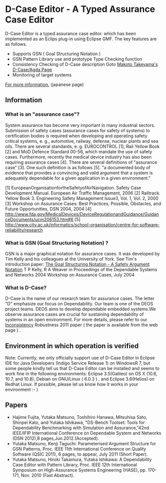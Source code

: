 # D-Case Editor - A Typed Assurance Case Editor

D-Case Editor is a typed assurance case editor. which has been implemented as an Eclips plug-in using Eclipse GMF. The key features are as follows.

* Supports GSN ( Goal Structuring Notation )
* GSN Pattern Library use and prototype Type Checking function
* Consistency Checking of D-Case description
  Goto [Makoto Takeyama's D-Case/Agda Page](http://wiki.portal.chalmers.se/agda/pmwiki.php?n=D-Case-Agda.D-Case-Agda)
* Monitoring of target systems

[For more information.](http://www.dcase.jp/index.html) (japanese page)

## Information

### What is an "assurance case"?

System assurance has become very important in many industrial sectors. Submission of safety cases (assurance cases for safety of systems) to certification bodies is required when developing and operating safety critical systems, e. g., automotive, railway, defense, nuclear plants and sea oils. There are several standards, e. g. EUROCONTROL [1], Rail Yellow Book [2] and MoD Defence Standard 00-56, which mandate the use of safety cases. Furthermore, recently the medical device industry has also been requiring assurance cases [4].
There are several definitions of "assurance case" [3]. One such definition is as follows [5].
"a documented body of evidence that provides a convincing and valid argument that a system is adequately dependable for a given application in a given environment."

[1] EuropeanOrganisationfortheSafetyofAirNavigation. Safety Case Development Manual. European Air Traffic Management, 2006
[2] Railtrack. Yellow Book 3. Engineering Safety Management Issue3, Vol. 1, Vol. 2, 2000
[3] Workshop on Assurance Cases: Best Practices, Possible, Obstacles, and Future Opportunities, DSN 2004, 2004
[4] <http://www.fda.gov/MedicalDevices/DeviceRegulationandGuidance/GuidanceDocuments/ucm206153.htm#6>
[5] <http://www.city.ac.uk/informatics/school-organisation/centre-for-software-reliability/research>

### What is GSN (Goal Structuring Notation) ?

GSN is a major graphical notation for assurance cases. It was developed by Tim Kelly and his colleagues at the University of York. See Tim's introduction paper:
[The Goal Structuring Notation - A Safety Argument Notation](http://www-users.cs.york.ac.uk/~tpk/dsn2004.pdf)
T P Kelly, R A Weaver
in Proceedings of the Dependable Systems and Networks 2004 Workshop on Assurance Cases, July 2004

### What is D-Case?

D-Case is the name of our research team for assurance cases. The letter "D" emphasize our focus on Dependability. Our team is one of the DEOS project teams. DEOS aims to develop dependable embedded systems.We observe assurance cases are crucial for sustaining dependability of systems in an open environment. For more details, please refer to our [Inconsistency](http://call.robust11.org/) Robustness 2011 paper ( the paper is available from the web page ) .

## Environment in which operation is verified

Note: Currently, we only officially support use of D-Case Editor in Eclipse IDE for Java Developers (Indigo Service Release 1) on WindowsR 7, but some people kindly tell us that D-Case Editor can be installed and seems to work fine in the following environments: Eclipse 3.5(Galileo) on OS X (10.6, 10.7, and 10.8), Debian on GNU/Linux ( 6.0.3 ) , and Eclipse 3.6(Helios) on Redhat Linux. If possible, please let us know how it works in your environment :- )

## Papers

* Hajime Fujita, Yutaka Matsuno, Toshihiro Hanawa, Mitsuhisa Sato, Shinpei Kato, and Yutaka Ishikawa, "DS-Bench Toolset: Tools for Dependability Benchmarking with Simulation and Assurance,"42nd IEEE/IFIP International Conference on Dependable System and Networks (DSN 2012),8 pages,Jun.2012.(Accepted).
* Yutaka Matsuno, Kenji Taguchi: Parameterised Argument Structure for GSN Patterns, Proc. IEEE 11th International Conference on Quality Software (QSIC 2011), 6 pages, to appear, July 2011 (Short Paper).
* Yutaka Matsuno, Hiroki Takamura, Yutaka Ishikawa: A Dependability Case Editor with Pattern Library, Proc. IEEE 12th International Symposium on High-Assurance Systems Engineering (HASE), pp. 170-171, Nov. 2010 (Fast Abstract).
